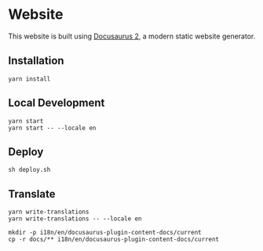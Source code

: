 # Website

This website is built using [Docusaurus 2](https://docusaurus.io/), a modern static website generator.

## Installation

```console
yarn install
```

## Local Development

```console
yarn start
yarn start -- --locale en
```

## Deploy

`sh deploy.sh`

## Translate 

```console
yarn write-translations
yarn write-translations -- --locale en
```

```console
mkdir -p i18n/en/docusaurus-plugin-content-docs/current
cp -r docs/** i18n/en/docusaurus-plugin-content-docs/current
```
